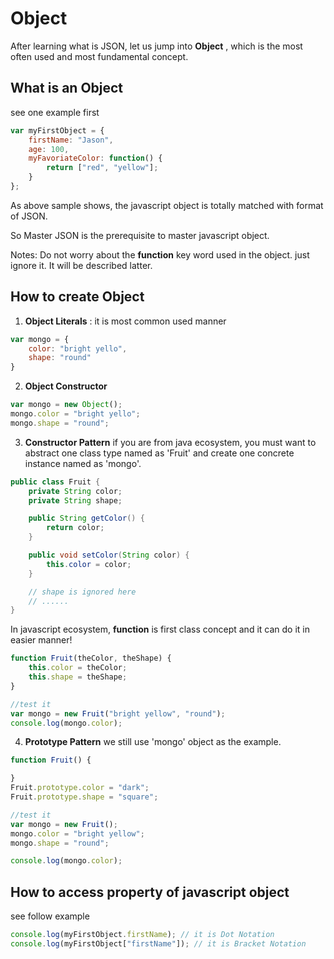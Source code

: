 # Object
After learning what is JSON, let us jump into __Object__ , which is the most often used and most fundamental concept.

## What is an Object

see one example first
~~~javascript
var myFirstObject = { 
    firstName: "Jason", 
    age: 100,
    myFavoriateColor: function() {
        return ["red", "yellow"];
    }
};
~~~

As above sample shows, the javascript object is totally matched with format of JSON.

So Master JSON is the prerequisite to master javascript object.

Notes: Do not worry about the __function__ key word used in the object. just ignore it. It will be described latter. 


## How to create Object
1.  __Object Literals__ : it is most common used manner
~~~javascript
var mongo = {
    color: "bright yello",
    shape: "round"
}
~~~

2. __Object Constructor__ 
~~~javascript
var mongo = new Object();
mongo.color = "bright yello";
mongo.shape = "round";
~~~

3. __Constructor Pattern__
if you are from java ecosystem, you must want to abstract one class type named as 'Fruit' and create one concrete instance named as 'mongo'. 
~~~java
public class Fruit {
    private String color;
    private String shape;

    public String getColor() {
        return color;
    }

    public void setColor(String color) {
        this.color = color;
    }

    // shape is ignored here 
    // ......
}
~~~

In javascript ecosystem, __function__ is first class concept and it can do it in easier manner!

~~~javascript
function Fruit(theColor, theShape) {
    this.color = theColor;
    this.shape = theShape;
}

//test it
var mongo = new Fruit("bright yellow", "round");
console.log(mongo.color);
~~~

4. __Prototype Pattern__
we still use 'mongo' object as the example.
~~~javascript
function Fruit() {

}
Fruit.prototype.color = "dark";
Fruit.prototype.shape = "square";

//test it
var mongo = new Fruit();
mongo.color = "bright yellow";
mongo.shape = "round";

console.log(mongo.color);
~~~

## How to access property of javascript object
see follow example
~~~javascript
console.log(myFirstObject.firstName); // it is Dot Notation
console.log(myFirstObject["firstName"]); // it is Bracket Notation
~~~
